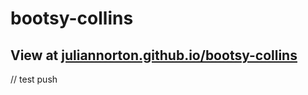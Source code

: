 # bootsy-collins

## View at <a href="http://juliannorton.github.io/bootsy-collins">juliannorton.github.io/bootsy-collins</a>


// test push